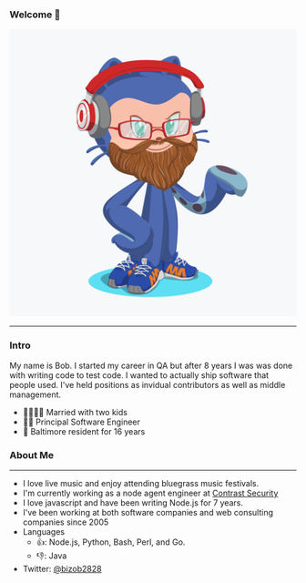 ### Welcome 👋
![Octocat Profile Pic](bob-octocat.png)

---------------
### Intro
My name is Bob. I started my career in QA but after 8 years I was was done with writing code to test code. I wanted to actually ship software that people used. I've held positions as invidual contributors as well as middle management.

 - 👨‍👩‍👧‍👦 Married with two kids
 - 👨‍💻 Principal Software Engineer
 - 🦀 Baltimore resident for 16 years


### About Me
------------
 - I love live music and enjoy attending bluegrass music festivals.
 - I'm currently working as a node agent engineer at [Contrast Security](https://www.contrastsecurity.com)
 - I love javascript and have been writing Node.js for 7 years.
 - I've been working at both software companies and web consulting companies since 2005
 - Languages
    - 👍: Node.js, Python, Bash, Perl, and Go.
    - 👎: Java
 - Twitter: [@bizob2828](https://www.twitter.com/bizob2828)


